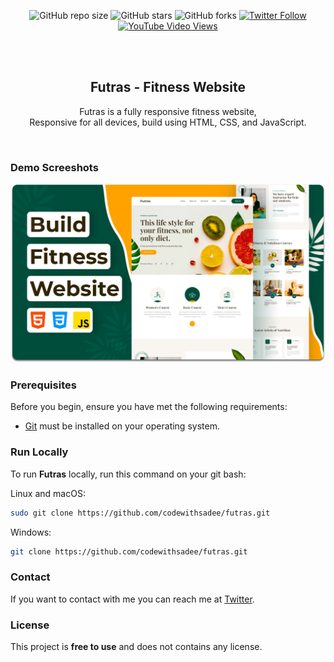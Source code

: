 <div align="center">
  
  ![GitHub repo size](https://img.shields.io/github/repo-size/codewithsadee/futras)
  ![GitHub stars](https://img.shields.io/github/stars/codewithsadee/futras?style=social)
  ![GitHub forks](https://img.shields.io/github/forks/codewithsadee/futras?style=social)
[![Twitter Follow](https://img.shields.io/twitter/follow/codewithsadee_?style=social)](https://twitter.com/intent/follow?screen_name=codewithsadee_)
  [![YouTube Video Views](https://img.shields.io/youtube/views/QrS56MIl-CE?style=social)](https://youtu.be/QrS56MIl-CE)

  <br />
  <br />

  <h2 align="center">Futras - Fitness Website</h2>

  Futras is a fully responsive fitness website, <br />Responsive for all devices, build using HTML, CSS, and JavaScript.

</div>

<br />

### Demo Screeshots

![Futras Desktop Demo](./readme-images/desktop.png "Desktop Demo")

### Prerequisites

Before you begin, ensure you have met the following requirements:

* [Git](https://git-scm.com/downloads "Download Git") must be installed on your operating system.

### Run Locally

To run **Futras** locally, run this command on your git bash:

Linux and macOS:

```bash
sudo git clone https://github.com/codewithsadee/futras.git
```

Windows:

```bash
git clone https://github.com/codewithsadee/futras.git
```

### Contact

If you want to contact with me you can reach me at [Twitter](https://www.twitter.com/codewithsadee).

### License

This project is **free to use** and does not contains any license.
